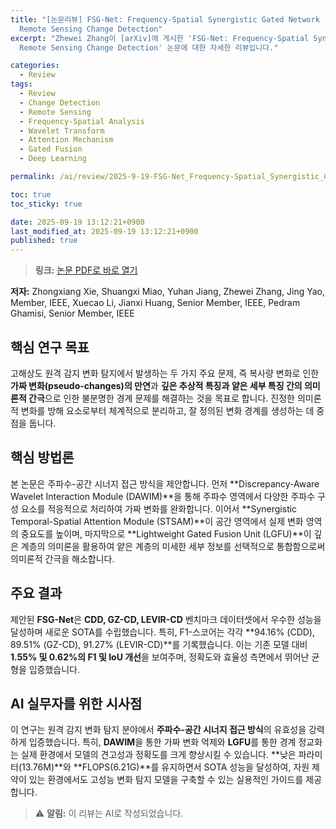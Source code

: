 ```yaml
---
title: "[논문리뷰] FSG-Net: Frequency-Spatial Synergistic Gated Network for High-Resolution
  Remote Sensing Change Detection"
excerpt: "Zhewei Zhang이 [arXiv]에 게시한 'FSG-Net: Frequency-Spatial Synergistic Gated Network for High-Resolution
  Remote Sensing Change Detection' 논문에 대한 자세한 리뷰입니다."

categories:
  - Review
tags:
  - Review
  - Change Detection
  - Remote Sensing
  - Frequency-Spatial Analysis
  - Wavelet Transform
  - Attention Mechanism
  - Gated Fusion
  - Deep Learning

permalink: /ai/review/2025-9-19-FSG-Net_Frequency-Spatial_Synergistic_Gated_Network_for_High-Resolution_Remote_Sensing_Change_Detection/

toc: true
toc_sticky: true

date: 2025-09-19 13:12:21+0900
last_modified_at: 2025-09-19 13:12:21+0900
published: true
---
```

> **링크:** [논문 PDF로 바로 열기](https://arxiv.org/abs/2509.06482)

**저자:** Zhongxiang Xie, Shuangxi Miao, Yuhan Jiang, Zhewei Zhang, Jing Yao, Member, IEEE, Xuecao Li, Jianxi Huang, Senior Member, IEEE, Pedram Ghamisi, Senior Member, IEEE



## 핵심 연구 목표
고해상도 원격 감지 변화 탐지에서 발생하는 두 가지 주요 문제, 즉 복사량 변화로 인한 **가짜 변화(pseudo-changes)의 만연**과 **깊은 추상적 특징과 얕은 세부 특징 간의 의미론적 간극**으로 인한 불분명한 경계 문제를 해결하는 것을 목표로 합니다. 진정한 의미론적 변화를 방해 요소로부터 체계적으로 분리하고, 잘 정의된 변화 경계를 생성하는 데 중점을 둡니다.

## 핵심 방법론
본 논문은 주파수-공간 시너지 접근 방식을 제안합니다. 먼저 **Discrepancy-Aware Wavelet Interaction Module (DAWIM)**을 통해 주파수 영역에서 다양한 주파수 구성 요소를 적응적으로 처리하여 가짜 변화를 완화합니다. 이어서 **Synergistic Temporal-Spatial Attention Module (STSAM)**이 공간 영역에서 실제 변화 영역의 중요도를 높이며, 마지막으로 **Lightweight Gated Fusion Unit (LGFU)**이 깊은 계층의 의미론을 활용하여 얕은 계층의 미세한 세부 정보를 선택적으로 통합함으로써 의미론적 간극을 해소합니다.

## 주요 결과
제안된 **FSG-Net**은 **CDD, GZ-CD, LEVIR-CD** 벤치마크 데이터셋에서 우수한 성능을 달성하며 새로운 SOTA를 수립했습니다. 특히, F1-스코어는 각각 **94.16% (CDD), 89.51% (GZ-CD), 91.27% (LEVIR-CD)**를 기록했습니다. 이는 기존 모델 대비 **1.55% 및 0.62%의 F1 및 IoU 개선**을 보여주며, 정확도와 효율성 측면에서 뛰어난 균형을 입증했습니다.

## AI 실무자를 위한 시사점
이 연구는 원격 감지 변화 탐지 분야에서 **주파수-공간 시너지 접근 방식**의 유효성을 강력하게 입증했습니다. 특히, **DAWIM**을 통한 가짜 변화 억제와 **LGFU**를 통한 경계 정교화는 실제 환경에서 모델의 견고성과 정확도를 크게 향상시킬 수 있습니다. **낮은 파라미터(13.76M)**와 **FLOPS(6.21G)**를 유지하면서 SOTA 성능을 달성하여, 자원 제약이 있는 환경에서도 고성능 변화 탐지 모델을 구축할 수 있는 실용적인 가이드를 제공합니다.

> ⚠️ **알림:** 이 리뷰는 AI로 작성되었습니다.